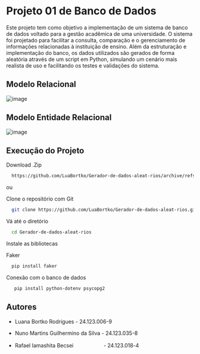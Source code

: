 
# Projeto 01 de Banco de Dados
   

Este projeto tem como objetivo a implementação de um sistema de banco de dados voltado para a gestão acadêmica de uma universidade. O sistema foi projetado para facilitar a consulta, comparação e o gerenciamento de informações relacionadas à instituição de ensino. Além da estruturação e implementação do banco, os dados utilizados são gerados de forma aleatória através de um script em Python, simulando um cenário mais realista de uso e facilitando os testes e validações do sistema.

## Modelo Relacional

![image](https://github.com/user-attachments/assets/7afa1106-6a0b-4bc5-9bc6-ede1a283ed89)

## Modelo Entidade Relacional

![image](https://github.com/user-attachments/assets/a479afed-bbcb-4d07-9edc-00732fe35a08)

## Execução do Projeto

Download .Zip

```bash
  https://github.com/LuaBortko/Gerador-de-dados-aleat-rios/archive/refs/heads/main.zip
```

ou

Clone o repositório com Git

```bash
  git clone https://github.com/LuaBortko/Gerador-de-dados-aleat-rios.git
```

Vá até o diretório 

```bash
  cd Gerador-de-dados-aleat-rios
```

Instale as bibliotecas

Faker

```bash
  pip install faker
```

Conexão com o banco de dados

```bash
   pip install python-dotenv psycopg2
```

## Autores

- Luana Bortko Rodrigues - 24.123.006-9  

- Nuno Martins Guilhermino da Silva - 24.123.035-8

- Rafael Iamashita Becsei ㅤㅤㅤㅤㅤㅤ- 24.123.018-4

